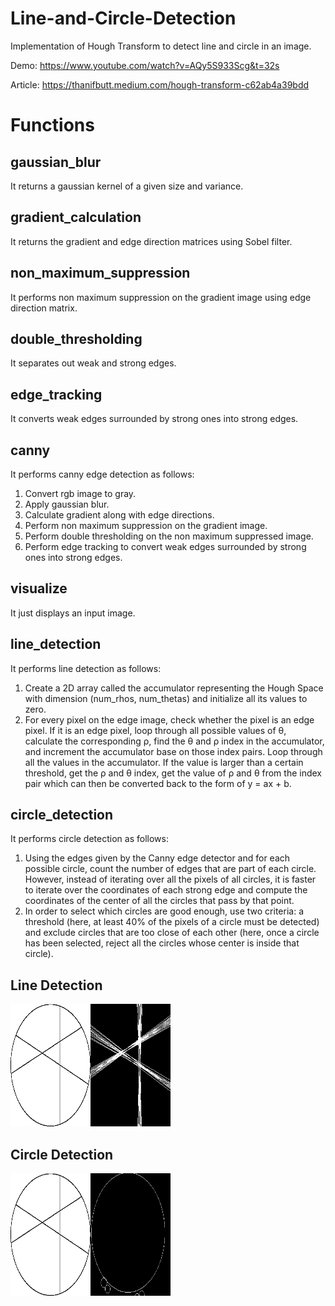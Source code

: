 # Line-and-Circle-Detection

Implementation of Hough Transform to detect line and circle in an image.

Demo: https://www.youtube.com/watch?v=AQy5S933Scg&t=32s

Article: https://thanifbutt.medium.com/hough-transform-c62ab4a39bdd

# Functions
## gaussian_blur
It returns a gaussian kernel of a given size and variance.
## gradient_calculation
It returns the gradient and edge direction matrices using Sobel filter.
## non_maximum_suppression
It performs non maximum suppression on the gradient image using edge direction matrix.
## double_thresholding
It separates out weak and strong edges.
## edge_tracking
It converts weak edges surrounded by strong ones into strong edges.
## canny
It performs canny edge detection as follows:
1. Convert rgb image to gray.
2. Apply gaussian blur.
3. Calculate gradient along with edge directions.
4. Perform non maximum suppression on the gradient image.
5. Perform double thresholding on the non maximum suppressed image.
6. Perform edge tracking to convert weak edges surrounded by strong ones into strong edges.
## visualize
It just displays an input image.
## line_detection
It performs line detection as follows:
1. Create a 2D array called the accumulator representing the Hough Space with dimension (num_rhos, num_thetas) and initialize all its values to zero.
2. For every pixel on the edge image, check whether the pixel is an edge pixel. If it is an edge pixel, loop through all possible values of θ, calculate the corresponding ρ, find the θ and ρ index in the accumulator, and increment the accumulator base on those index pairs. Loop through all the values in the accumulator. If the value is larger than a certain threshold, get the ρ and θ index, get the value of ρ and θ from the index pair which can then be converted back to the form of y = ax + b.
## circle_detection
It performs circle detection as follows:
1. Using the edges given by the Canny edge detector and for each possible circle, count the number of edges that are part of each circle. However, instead of iterating over all the pixels of all circles, it is faster to iterate over the coordinates of each strong edge and compute the coordinates of the center of all the circles that pass by that point.
2. In order to select which circles are good enough, use two criteria: a threshold (here, at least 40% of the pixels of a circle must be detected) and exclude circles that are too close of each other (here, once a circle has been selected, reject all the circles whose center is inside that circle).

## Line Detection
![alt text](lines_montage.png)
## Circle Detection
![alt text](circles_montage.png)
